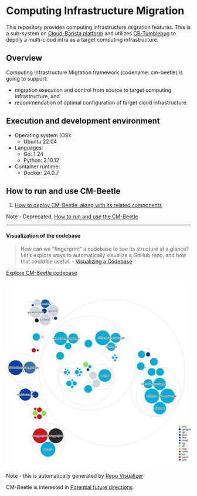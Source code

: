 # Computing Infrastructure Migration

This repository provides computing infrastructure migration features.
This is a sub-system on [Cloud-Barista platform](https://github.com/cloud-barista/docs)
and utilizes [CB-Tumblebug](https://github.com/cloud-barista/cb-tumblebug)
to depoly a multi-cloud infra as a target computing infrastructure.

## Overview

Computing Infrastructure Migration framework (codename: cm-beetle) is going to support:

- migration execution and control from source to target computing infrastructure, and
- recommendation of optimal configuration of target cloud infrastructure.

## Execution and development environment

- Operating system (OS):
  - Ubuntu 22.04
- Languages:
  - Go: 1.24
  - Python: 3.10.12
- Container runtime:
  - Docker: 24.0.7

## How to run and use CM-Beetle

1. [How to deploy CM-Beetle, along with its related components](https://github.com/cloud-barista/cm-beetle/discussions/105)

Note - Deprecated, [How to run and use the CM-Beetle](https://github.com/cloud-barista/cm-beetle/discussions/73)

---

#### Visualization of the codebase

> How can we “fingerprint” a codebase to see its structure at a glance?
> Let’s explore ways to automatically visualize a GitHub repo,
> and how that could be useful. - [Visualizing a Codebase](https://githubnext.com/projects/repo-visualization/)

[Explore CM-Beetle codebase](https://mango-dune-07a8b7110.1.azurestaticapps.net/?repo=cloud-barista%2Fcm-beetle)

![Visualization of the codebase](./docs/diagrams/visualizing-the-codebase.svg)

Note - this is automatically generated by [Repo Visualizer](https://github.com/marketplace/actions/repo-visualizer)

CM-Beetle is interested in [Potential future directions](https://githubnext.com/projects/repo-visualization/#potential-future-directions)
